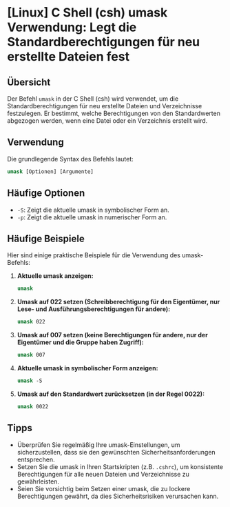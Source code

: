# [Linux] C Shell (csh) umask Verwendung: Legt die Standardberechtigungen für neu erstellte Dateien fest

## Übersicht
Der Befehl `umask` in der C Shell (csh) wird verwendet, um die Standardberechtigungen für neu erstellte Dateien und Verzeichnisse festzulegen. Er bestimmt, welche Berechtigungen von den Standardwerten abgezogen werden, wenn eine Datei oder ein Verzeichnis erstellt wird.

## Verwendung
Die grundlegende Syntax des Befehls lautet:

```csh
umask [Optionen] [Argumente]
```

## Häufige Optionen
- `-S`: Zeigt die aktuelle umask in symbolischer Form an.
- `-p`: Zeigt die aktuelle umask in numerischer Form an.

## Häufige Beispiele
Hier sind einige praktische Beispiele für die Verwendung des umask-Befehls:

1. **Aktuelle umask anzeigen:**
   ```csh
   umask
   ```

2. **Umask auf 022 setzen (Schreibberechtigung für den Eigentümer, nur Lese- und Ausführungsberechtigungen für andere):**
   ```csh
   umask 022
   ```

3. **Umask auf 007 setzen (keine Berechtigungen für andere, nur der Eigentümer und die Gruppe haben Zugriff):**
   ```csh
   umask 007
   ```

4. **Aktuelle umask in symbolischer Form anzeigen:**
   ```csh
   umask -S
   ```

5. **Umask auf den Standardwert zurücksetzen (in der Regel 0022):**
   ```csh
   umask 0022
   ```

## Tipps
- Überprüfen Sie regelmäßig Ihre umask-Einstellungen, um sicherzustellen, dass sie den gewünschten Sicherheitsanforderungen entsprechen.
- Setzen Sie die umask in Ihren Startskripten (z.B. `.cshrc`), um konsistente Berechtigungen für alle neuen Dateien und Verzeichnisse zu gewährleisten.
- Seien Sie vorsichtig beim Setzen einer umask, die zu lockere Berechtigungen gewährt, da dies Sicherheitsrisiken verursachen kann.